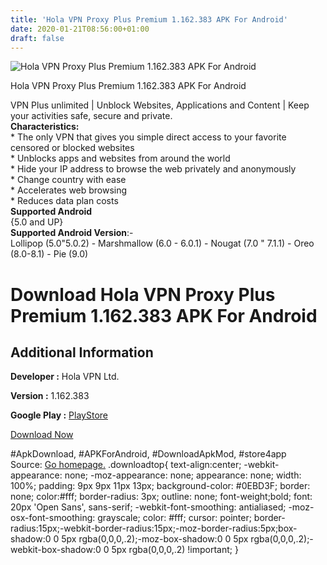 ```yaml
---
title: 'Hola VPN Proxy Plus Premium 1.162.383 APK For Android'
date: 2020-01-21T08:56:00+01:00
draft: false
---
```


![Hola VPN Proxy Plus Premium 1.162.383 APK For Android](https://i1.wp.com/apkhome.net/wp-content/uploads/2020/01/Hola-VPN-Proxy-Plus-Premium-1.162.383.png "Hola VPN Proxy Plus Premium 1.162.383 APK For Android")

  

Hola VPN Proxy Plus Premium 1.162.383 APK For Android

VPN Plus unlimited | Unblock Websites, Applications and Content | Keep your activities safe, secure and private.  
**Characteristics:**  
\* The only VPN that gives you simple direct access to your favorite censored or blocked websites  
\* Unblocks apps and websites from around the world  
\* Hide your IP address to browse the web privately and anonymously  
\* Change country with ease  
\* Accelerates web browsing  
\* Reduces data plan costs  
**Supported Android**  
{5.0 and UP}  
**Supported Android Version**:-  
Lollipop (5.0"5.0.2) - Marshmallow (6.0 - 6.0.1) - Nougat (7.0 " 7.1.1) - Oreo (8.0-8.1) - Pie (9.0)

Download Hola VPN Proxy Plus Premium 1.162.383 APK For Android
==============================================================

Additional Information
----------------------

**Developer :** Hola VPN Ltd.

**Version :** 1.162.383

**Google Play :** [PlayStore](https://play.google.com/store/apps/details?id=org.hola.prem)

  

[Download Now](https://store4app.co/post/hola-vpn-proxy-plus-premium-1-162-383-apk-for-android_1579593269)

  
#ApkDownload, #APKForAndroid, #DownloadApkMod, #store4app  
Source: [Go homepage.](https://store4app.co/post/hola-vpn-proxy-plus-premium-1-162-383-apk-for-android_1579593269) .downloadtop{ text-align:center; -webkit-appearance: none; -moz-appearance: none; appearance: none; width: 100%; padding: 9px 9px 11px 13px; background-color: #0EBD3F; border: none; color:#fff; border-radius: 3px; outline: none; font-weight;bold; font: 20px 'Open Sans', sans-serif; -webkit-font-smoothing: antialiased; -moz-osx-font-smoothing: grayscale; color: #fff; cursor: pointer; border-radius:15px;-webkit-border-radius:15px;-moz-border-radius:5px;box-shadow:0 0 5px rgba(0,0,0,.2);-moz-box-shadow:0 0 5px rgba(0,0,0,.2);-webkit-box-shadow:0 0 5px rgba(0,0,0,.2) !important; }